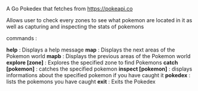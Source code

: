 A Go Pokedex that fetches from https://pokeapi.co

Allows user to check every zones to see what pokemon are located in it as well as capturing and inspecting the stats of pokemons

commands :

**help** : Displays a help message
**map** : Displays the next areas of the Pokemon world
**mapb** : Displays the previous areas of the Pokemon world
**explore [zone]** : Explores the specified zone to find Pokemons
**catch [pokemon]** : catches the specified pokemon
**inspect [pokemon]** : displays informations about the specified pokemon if you have caught it
**pokedex** : lists the pokemons you have caught
**exit** : Exits the Pokedex
